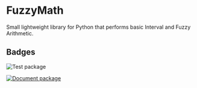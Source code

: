 # FuzzyMath

Small lightweight library for Python that performs basic Interval and Fuzzy Arithmetic.

## Badges

![Test package](https://github.com/JanCaha/FuzzyMath/workflows/Test%20package/badge.svg)

[![Document package](https://github.com/JanCaha/FuzzyMath/actions/workflows/document.yaml/badge.svg)](https://github.com/JanCaha/FuzzyMath/actions/workflows/document.yaml)